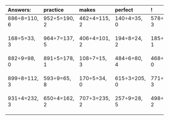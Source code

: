 | Answers: | practice | makes | perfect | ! |
| :--- | :--- | :--- | :--- | :--- |
| 886÷8=110, 6 | 952÷5=190, 2 | 462÷4=115, 2 | 140÷4=35, 0 | 578÷5=115, 3 | 
|   |   |   |   |   | 
|   |   |   |   |   | 
|   |   |   |   |   | 
| 168÷5=33, 3 | 964÷7=137, 5 | 406÷4=101, 2 | 194÷8=24, 2 | 185÷4=46, 1 | 
|   |   |   |   |   | 
|   |   |   |   |   | 
|   |   |   |   |   | 
| 882÷9=98, 0 | 891÷5=178, 1 | 108÷7=15, 3 | 484÷6=80, 4 | 468÷2=234, 0 | 
|   |   |   |   |   | 
|   |   |   |   |   | 
|   |   |   |   |   | 
| 899÷8=112, 3 | 593÷9=65, 8 | 170÷5=34, 0 | 615÷3=205, 0 | 771÷6=128, 3 | 
|   |   |   |   |   | 
|   |   |   |   |   | 
|   |   |   |   |   | 
| 931÷4=232, 3 | 650÷4=162, 2 | 707÷3=235, 2 | 257÷9=28, 5 | 498÷8=62, 2 | 
|   |   |   |   |   | 
|   |   |   |   |   | 
|   |   |   |   |   | 
